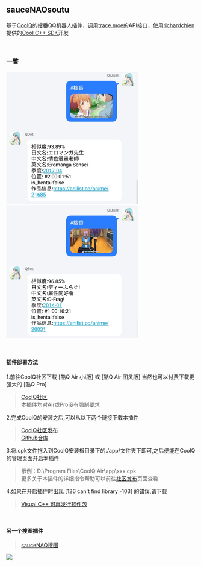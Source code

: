 ## sauceNAOsoutu
基于[CoolQ](https://cqp.cc/t/23253)的搜番QQ机器人插件，调用[trace.moe](https://trace.moe/)的API接口，使用[richardchien](https://github.com/richardchien)提供的[Cool C++ SDK](https://cqcppsdk.cqp.moe/guide/)开发  

<br>

### 一瞥
<img src="https://github.com/QiJieH/traceMOEsoufan/raw/master/READMEIMG/IMG_20200417_203510.jpg" width="350" /><img src="https://github.com/QiJieH/traceMOEsoufan/raw/master/READMEIMG/IMG_20200417_203616.jpg" width="350" />  

<br>

#### 插件部署方法  

1.前往CoolQ社区下载 [酷Q Air 小i版] 或 [酷Q Air 图灵版] 当然也可以付费下载更强大的 [酷Q Pro]  
>[CoolQ社区](https://cqp.cc/t/23253)  
>本插件均对Air或Pro没有强制要求  

2.完成CoolQ的安装之后,可以从以下两个链接下载本插件
>[CoolQ社区发布](https://cqp.cc/t/48420)  
>[Github仓库](https://github.com/QiJieH/traceMOEsoufan/raw/master/cpk/io.github.qijieh.tracemoesoufan.cpk)  

3.将.cpk文件拖入到CoolQ安装根目录下的./app/文件夹下即可,之后便能在CoolQ的管理页面开启本插件
>示例：D:\Program Files\CoolQ Air\app\xxx.cpk  
>更多关于本插件的详细指令帮助可以前往[社区发布](https://cqp.cc/t/48420)页面查看  

4.如果在开启插件时出现  [126 can't find library -103]  的错误,请下载  
>[Visual C++ 可再发行软件包](https://aka.ms/vs/16/release/vc_redist.x86.exe)  
    
<br>
  
#### 另一个搜图插件
>[sauceNAO搜图](https://github.com/QiJieH/sauceNAOsoutu) 
<img src="https://github.com/QiJieH/sauceNAOsoutu/raw/master/READMEIMG/IMG_20200415_181318.jpg" width="300" />

 

